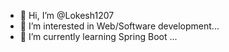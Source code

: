 - 👋 Hi, I’m @Lokesh1207
- 👀 I’m interested in Web/Software development...
- 🌱 I’m currently learning Spring Boot ...

<!---
Lokesh1207/Lokesh1207 is a ✨ special ✨ repository because its `README.md` (this file) appears on your GitHub profile.
You can click the Preview link to take a look at your changes.
--->
